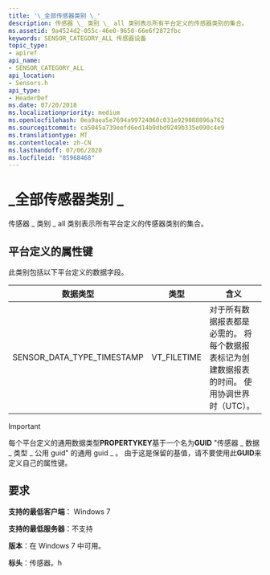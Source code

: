 ```yaml
---
title: '\_全部传感器类别 \_'
description: 传感器 \_ 类别 \_ all 类别表示所有平台定义的传感器类别的集合。
ms.assetid: 9a4524d2-055c-46e0-9650-66e6f2872fbc
keywords: SENSOR_CATEGORY_ALL 传感器设备
topic_type:
- apiref
api_name:
- SENSOR_CATEGORY_ALL
api_location:
- Sensors.h
api_type:
- HeaderDef
ms.date: 07/20/2018
ms.localizationpriority: medium
ms.openlocfilehash: 0ea9aea5e7694a99724060c031e929088896a762
ms.sourcegitcommit: ca5045a739eefd6ed14b9dbd9249b335e090c4e9
ms.translationtype: MT
ms.contentlocale: zh-CN
ms.lasthandoff: 07/06/2020
ms.locfileid: "85968468"
---
```

# <a name="sensor_category_all"></a>\_全部传感器类别 \_


传感器 \_ 类别 \_ all 类别表示所有平台定义的传感器类别的集合。

## <a name="platform-defined-property-keys"></a>平台定义的属性键

此类别包括以下平台定义的数据字段。

|数据类型|类型|含义|
|--|--|--|
|SENSOR_DATA_TYPE_TIMESTAMP|VT_FILETIME|对于所有数据报表都是必需的。 将每个数据报表标记为创建数据报表的时间。 使用协调世界时（UTC）。|
 

>[!IMPORTANT]
> 每个平台定义的通用数据类型**PROPERTYKEY**基于一个名为**GUID** "传感器 \_ 数据 \_ 类型 \_ 公用 guid" 的通用 guid \_ 。 由于这是保留的基值，请不要使用此**GUID**来定义自己的属性键。

 

## <a name="requirements"></a>要求

**支持的最低客户端**： Windows 7

**支持的最低服务器**：不支持

**版本**：在 Windows 7 中可用。

**标头**：传感器。h

 

 





